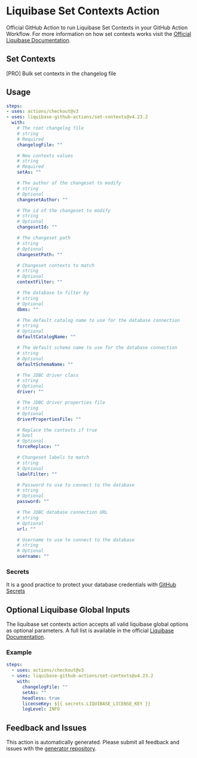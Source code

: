 # Liquibase Set Contexts Action
Official GitHub Action to run Liquibase Set Contexts in your GitHub Action Workflow. For more information on how set contexts works visit the [Official Liquibase Documentation](https://docs.liquibase.com/commands/home.html).
## Set Contexts
[PRO]
Bulk set contexts in the changelog file
## Usage
```yaml
steps:
- uses: actions/checkout@v3
- uses: liquibase-github-actions/set-contexts@v4.23.2
  with:
    # The root changelog file
    # string
    # Required
    changelogFile: ""

    # New contexts values
    # string
    # Required
    setAs: ""

    # The author of the changeset to modify
    # string
    # Optional
    changesetAuthor: ""

    # The id of the changeset to modify
    # string
    # Optional
    changesetId: ""

    # The changeset path
    # string
    # Optional
    changesetPath: ""

    # Changeset contexts to match
    # string
    # Optional
    contextFilter: ""

    # The database to filter by
    # string
    # Optional
    dbms: ""

    # The default catalog name to use for the database connection
    # string
    # Optional
    defaultCatalogName: ""

    # The default schema name to use for the database connection
    # string
    # Optional
    defaultSchemaName: ""

    # The JDBC driver class
    # string
    # Optional
    driver: ""

    # The JDBC driver properties file
    # string
    # Optional
    driverPropertiesFile: ""

    # Replace the contexts if true
    # bool
    # Optional
    forceReplace: ""

    # Changeset labels to match
    # string
    # Optional
    labelFilter: ""

    # Password to use to connect to the database
    # string
    # Optional
    password: ""

    # The JDBC database connection URL
    # string
    # Optional
    url: ""

    # Username to use to connect to the database
    # string
    # Optional
    username: ""

```

### Secrets
It is a good practice to protect your database credentials with [GitHub Secrets](https://docs.github.com/en/actions/security-guides/encrypted-secrets)

## Optional Liquibase Global Inputs
The liquibase set contexts action accepts all valid liquibase global options as optional parameters. A full list is available in the official [Liquibase Documentation](https://docs.liquibase.com/parameters/command-parameters.html).

### Example
```yaml
steps:
  - uses: actions/checkout@v3
  - uses: liquibase-github-actions/set-contexts@v4.23.2
    with:
      changelogFile: ""
      setAs: ""
      headless: true
      licenseKey: ${{ secrets.LIQUIBASE_LICENSE_KEY }}
      logLevel: INFO
```

## Feedback and Issues
This action is automatically generated. Please submit all feedback and issues with the [generator repository](https://github.com/liquibase/github-action-generator/issues).
